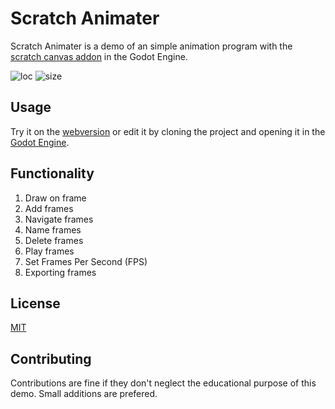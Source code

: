 # Scratch Animater
Scratch Animater is a demo of an simple animation program with the [scratch canvas addon](https://github.com/boukew99/scratch_canvas) in the Godot Engine.

![loc](https://img.shields.io/tokei/lines/github/boukew99/scratch_animater) ![size](https://img.shields.io/github/repo-size/boukew99/scratch_animater)

## Usage
Try it on the [webversion](https://howyoudoing.itch.io/scratch-animator) or edit it by cloning the project and opening it in the [Godot Engine](https://godotengine.org/).

## Functionality
1. Draw on frame
2. Add frames
3. Navigate frames
4. Name frames
5. Delete frames
6. Play frames
7. Set Frames Per Second (FPS)
8. Exporting frames

## License
[MIT](LICENSE)


## Contributing
Contributions are fine if they don't neglect the educational purpose of this demo. Small additions are prefered.
